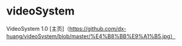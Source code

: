 # videoSystem
VideoSystem 1.0
[主页]（https://github.com/dx-huang/videoSystem/blob/master/%E4%B8%BB%E9%A1%B5.jpg）
